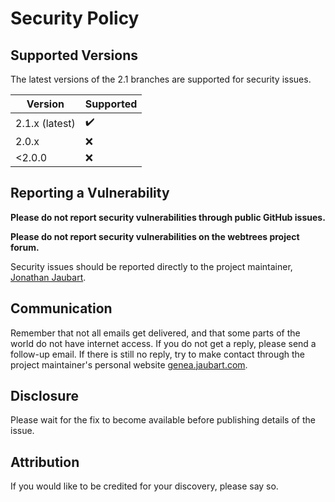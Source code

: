 # Security Policy

## Supported Versions

The latest versions of the 2.1 branches are supported for security issues.

| Version        | Supported          |
| -------------- | ------------------ |
| 2.1.x (latest) | :heavy_check_mark: |
| 2.0.x          | :x:                |
| <2.0.0         | :x:                |

## Reporting a Vulnerability

**Please do not report security vulnerabilities through public GitHub issues.**

**Please do not report security vulnerabilities on the webtrees project forum.**

Security issues should be reported directly to the project maintainer,
[Jonathan Jaubart](mailto:dev@jaubart.com).

## Communication

Remember that not all emails get delivered, and that some parts of the world do not have internet access.
If you do not get a reply, please send a follow-up email.
If there is still no reply, try to make contact through the project maintainer's personal website [genea.jaubart.com](https://genea.jaubart.com/wt/).

## Disclosure

Please wait for the fix to become available before publishing details of the issue.

## Attribution

If you would like to be credited for your discovery, please say so.
